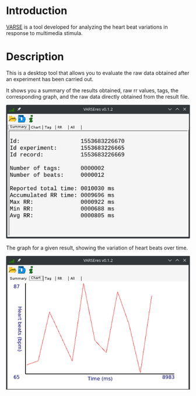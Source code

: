 # Introduction

[VARSE](http://milegroup.github.io/varse) is a tool developed for analyzing the heart beat variations in response to multimedia stimula.

# Description

This is a desktop tool that allows you to evaluate the raw data obtained after an experiment has been carried out.

It shows you a summary of the results obtained, raw rr values, tags, the corresponding graph, and the raw data directly obtained from the result file.

![VARSEres Screenshot showing a summary for a given result.](res/varseres_scrshot-summary.png)


The graph for a given result, showing the variation of heart beats over time.

![VARSEres Screenshot showing a graph for a given result.](res/varseres_scrshot-graph.png)

